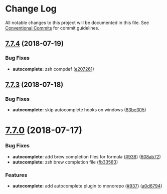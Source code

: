 # Change Log

All notable changes to this project will be documented in this file.
See [Conventional Commits](https://conventionalcommits.org) for commit guidelines.

<a name="7.7.4"></a>
## [7.7.4](https://github.com/heroku/heroku-cli-autocomplete/compare/v7.7.3...v7.7.4) (2018-07-19)


### Bug Fixes

* **autocomplete:** zsh compdef ([e207261](https://github.com/heroku/heroku-cli-autocomplete/commit/e207261))




<a name="7.7.3"></a>
## [7.7.3](https://github.com/heroku/heroku-cli-autocomplete/compare/v7.7.2...v7.7.3) (2018-07-18)


### Bug Fixes

* **autocomplete:** skip autocomplete hooks on windows ([83be305](https://github.com/heroku/heroku-cli-autocomplete/commit/83be305))




<a name="7.7.0"></a>
# [7.7.0](https://github.com/heroku/heroku-cli-autocomplete/compare/v7.6.1...v7.7.0) (2018-07-17)


### Bug Fixes

* **autocomplete:** add brew completion files for formula ([#938](https://github.com/heroku/heroku-cli-autocomplete/issues/938)) ([608ab72](https://github.com/heroku/heroku-cli-autocomplete/commit/608ab72))
* **autocomplete:** zsh brew completion file ([fb33583](https://github.com/heroku/heroku-cli-autocomplete/commit/fb33583))


### Features

* **autocomplete:** add autocomplete plugin to monorepo ([#937](https://github.com/heroku/heroku-cli-autocomplete/issues/937)) ([a0d6794](https://github.com/heroku/heroku-cli-autocomplete/commit/a0d6794))
